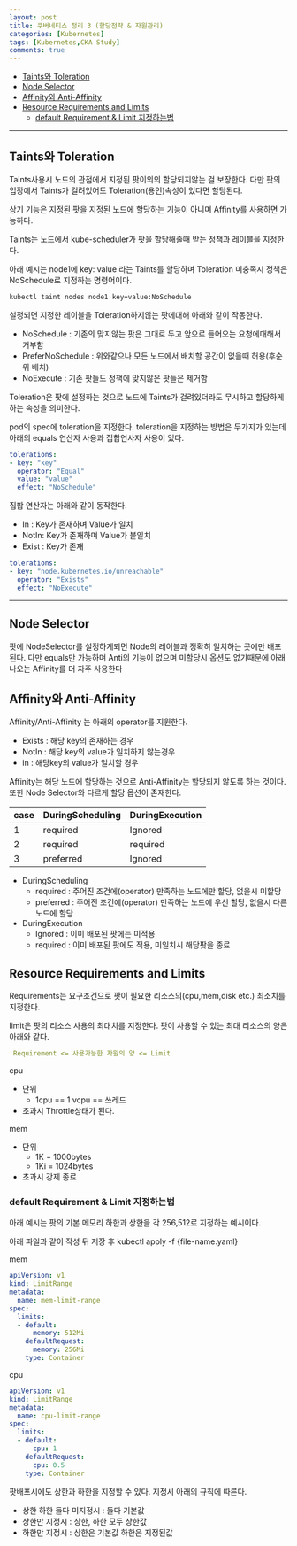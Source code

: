 ```yaml
---
layout: post
title: 쿠버네티스 정리 3 (할당전략 & 자원관리)
categories: [Kubernetes]
tags: [Kubernetes,CKA Study]
comments: true
---
```


- [Taints와 Toleration](#taints와-toleration)
- [Node Selector](#node-selector)
- [Affinity와 Anti-Affinity](#affinity와-anti-affinity)
- [Resource Requirements and Limits](#resource-requirements-and-limits)
  - [default Requirement & Limit 지정하는법](#default-requirement--limit-지정하는법)

---------

## Taints와 Toleration

Taints사용시 노드의 관점에서 지정된 팟이외의 할당되지않는 걸 보장한다. 다만 팟의 입장에서 Taints가 걸려있어도 Toleration(용인)속성이 있다면 할당된다.

상기 기능은 지정된 팟을 지정된 노드에 할당하는 기능이 아니며 Affinity를 사용하면 가능하다.

Taints는 노드에서 kube-scheduler가 팟을 할당해줄때 받는 정책과 레이블을 지정한다.

아래 예시는 node1에 key: value 라는 Taints를 할당하며 Toleration 미충족시 정책은 NoSchedule로 지정하는 명령어이다.
```bash
kubectl taint nodes node1 key=value:NoSchedule
```

 설정되면 지정한 레이블을 Toleration하지않는 팟에대해 아래와 같이 작동한다.

- NoSchedule : 기존의 맞지않는 팟은 그대로 두고 앞으로 들어오는 요청에대해서 거부함
- PreferNoSchedule : 위와같으나 모든 노드에서 배치할 공간이 없을때 허용(후순위 배치)
- NoExecute : 기존 팟들도 정책에 맞지않은 팟들은 제거함

Toleration은 팟에 설정하는 것으로 노드에 Taints가 걸려있더라도 무시하고 할당하게 하는 속성을 의미한다.

pod의 spec에 toleration을 지정한다. toleration을 지정하는 방법은 두가지가 있는데 아래의 equals 연산자 사용과 집합연사자 사용이 있다.
```yaml
tolerations:
- key: "key"
  operator: "Equal"
  value: "value"
  effect: "NoSchedule"
```
집합 연산자는 아래와 같이 동작한다.
- In : Key가 존재하며 Value가 일치
- NotIn: Key가 존재하며 Value가 불일치
- Exist : Key가 존재
```yaml
tolerations:
- key: "node.kubernetes.io/unreachable"
  operator: "Exists"
  effect: "NoExecute"
```
--------

## Node Selector

팟에 NodeSelector를 설정하게되면 Node의 레이블과 정확히 일치하는 곳에만 배포된다.
다만 equals만 가능하며 Anti의 기능이 없으며 미할당시 옵션도 없기때문에 아래나오는 Affinity를 더 자주 사용한다

## Affinity와 Anti-Affinity

Affinity/Anti-Affinity 는 아래의 operator를 지원한다.

- Exists : 해당 key의 존재하는 경우
- NotIn : 해당 key의 value가 일치하지 않는경우
- in : 해당key의 value가 일치할 경우

Affinity는 해당 노드에 할당하는 것으로 Anti-Affinity는 할당되지 않도록 하는 것이다.
또한 Node Selector와 다르게 할당 옵션이 존재한다.


| case | DuringScheduling | DuringExecution |
| ---- | ---------------- | --------------- |
| 1    | required         | Ignored         |
| 2    | required         | required        |
| 3    | preferred        | Ignored         |

- DuringScheduling
  - required : 주어진 조건에(operator) 만족하는 노드에만 할당, 없을시 미할당
  - preferred : 주어진 조건에(operator) 만족하는 노드에 우선 할당, 없을시 다른노드에 할당
- DuringExecution
  - Ignored : 이미 배포된 팟에는 미적용
  - required : 이미 배포된 팟에도 적용, 미일치시 해당팟을 종료

## Resource Requirements and Limits

Requirements는 요구조건으로 팟이 필요한 리소스의(cpu,mem,disk etc.) 최소치를 지정한다.

limit은 팟의 리소스 사용의 최대치를 지정한다.  팟이 사용할 수 있는 최대 리소스의 양은 아래와 같다.

```yaml
 Requirement <= 사용가능한 자원의 양 <= Limit
```

cpu

- 단위
    - 1cpu  == 1 vcpu == 쓰레드
- 초과시 Throttle상태가 된다.

mem

- 단위
    - 1K = 1000bytes
    - 1Ki = 1024bytes
- 초과시 강제 종료

### default Requirement & Limit 지정하는법

아래 예시는 팟의 기본 메모리 하한과 상한을 각 256,512로 지정하는 예시이다.

아래 파일과 같이 작성 뒤 저장 후  kubectl apply -f {file-name.yaml}

mem

```yaml
apiVersion: v1
kind: LimitRange
metadata:
  name: mem-limit-range
spec:
  limits:
  - default:
      memory: 512Mi
    defaultRequest:
      memory: 256Mi
    type: Container
```

cpu

```yaml
apiVersion: v1
kind: LimitRange
metadata:
  name: cpu-limit-range
spec:
  limits:
  - default:
      cpu: 1
    defaultRequest:
      cpu: 0.5
    type: Container
```

팟배포시에도 상한과 하한을 지정할 수 있다. 지정시 아래의 규칙에 따른다.

- 상한 하한 둘다 미지정시 : 둘다 기본값
- 상한만 지정시 : 상한, 하한 모두 상한값
- 하한만 지정시 : 상한은 기본값 하한은 지정된값

